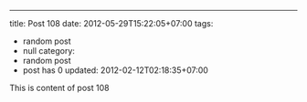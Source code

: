 ---
title: Post 108
date: 2012-05-29T15:22:05+07:00
tags:
  - random post
  - null
category:
  - random post
  - post has 0
updated: 2012-02-12T02:18:35+07:00

This is content of post 108